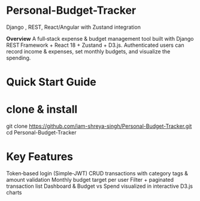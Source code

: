# Personal-Budget-Tracker
Django , REST, React/Angular with Zustand integration

**Overview**
A full‑stack expense & budget management tool built with Django REST Framework + React 18 + Zustand + D3.js. 
Authenticated users can record income & expenses, set monthly budgets, and visualize the spending.

# **Quick Start Guide**
# clone & install
git clone https://github.com/iam-shreya-singh/Personal-Budget-Tracker.git
cd Personal-Budget-Tracker

# **Key Features**
Token‑based login (Simple‑JWT)
CRUD transactions with category tags & amount validation
Monthly budget target per user
Filter + paginated transaction list
Dashboard & Budget vs Spend visualized in interactive D3.js charts



